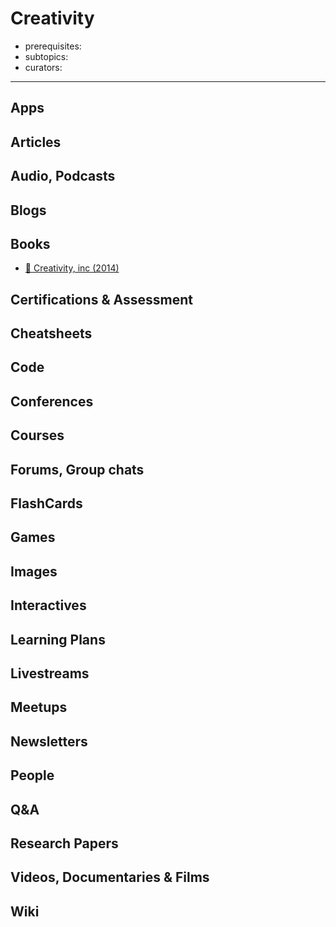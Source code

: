 # Creativity
- prerequisites:
- subtopics:
- curators:

------

## Apps



## Articles

## Audio, Podcasts

## Blogs

## Books

- [📕 Creativity, inc (2014)](http://www.goodreads.com/book/show/18077903-creativity-inc)

## Certifications & Assessment

## Cheatsheets

## Code

## Conferences

## Courses

## Forums, Group chats

## FlashCards

## Games

## Images

## Interactives

## Learning Plans

## Livestreams

## Meetups

## Newsletters

## People

## Q&A

## Research Papers

## Videos, Documentaries & Films

## Wiki
